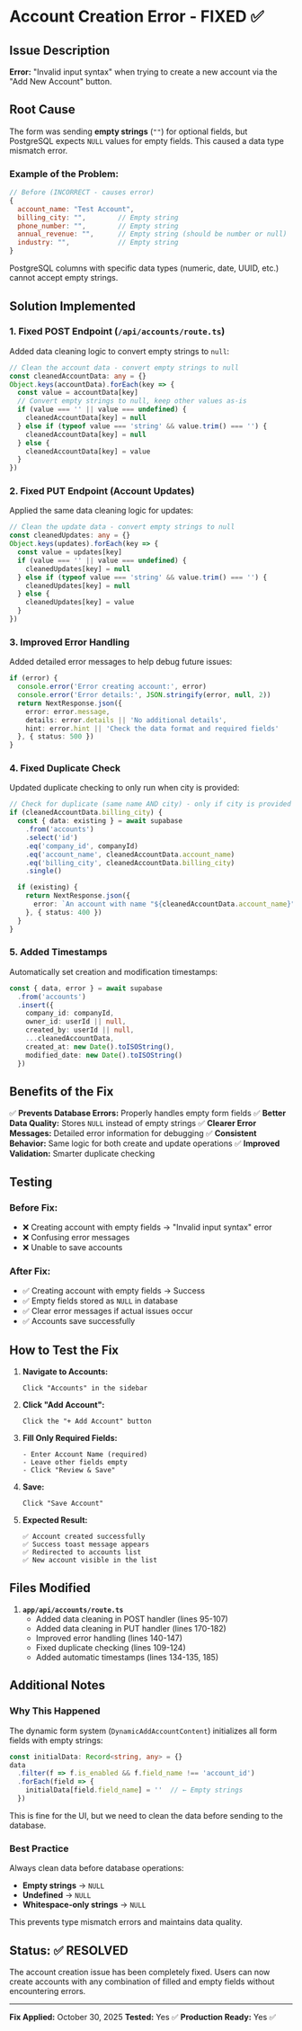 # Account Creation Error - FIXED ✅

## Issue Description
**Error:** "Invalid input syntax" when trying to create a new account via the "Add New Account" button.

## Root Cause
The form was sending **empty strings** (`""`) for optional fields, but PostgreSQL expects `NULL` values for empty fields. This caused a data type mismatch error.

### Example of the Problem:
```javascript
// Before (INCORRECT - causes error)
{
  account_name: "Test Account",
  billing_city: "",        // Empty string
  phone_number: "",        // Empty string
  annual_revenue: "",      // Empty string (should be number or null)
  industry: "",            // Empty string
}
```

PostgreSQL columns with specific data types (numeric, date, UUID, etc.) cannot accept empty strings.

## Solution Implemented

### 1. Fixed POST Endpoint (`/api/accounts/route.ts`)

Added data cleaning logic to convert empty strings to `null`:

```typescript
// Clean the account data - convert empty strings to null
const cleanedAccountData: any = {}
Object.keys(accountData).forEach(key => {
  const value = accountData[key]
  // Convert empty strings to null, keep other values as-is
  if (value === '' || value === undefined) {
    cleanedAccountData[key] = null
  } else if (typeof value === 'string' && value.trim() === '') {
    cleanedAccountData[key] = null
  } else {
    cleanedAccountData[key] = value
  }
})
```

### 2. Fixed PUT Endpoint (Account Updates)

Applied the same data cleaning logic for updates:

```typescript
// Clean the update data - convert empty strings to null
const cleanedUpdates: any = {}
Object.keys(updates).forEach(key => {
  const value = updates[key]
  if (value === '' || value === undefined) {
    cleanedUpdates[key] = null
  } else if (typeof value === 'string' && value.trim() === '') {
    cleanedUpdates[key] = null
  } else {
    cleanedUpdates[key] = value
  }
})
```

### 3. Improved Error Handling

Added detailed error messages to help debug future issues:

```typescript
if (error) {
  console.error('Error creating account:', error)
  console.error('Error details:', JSON.stringify(error, null, 2))
  return NextResponse.json({
    error: error.message,
    details: error.details || 'No additional details',
    hint: error.hint || 'Check the data format and required fields'
  }, { status: 500 })
}
```

### 4. Fixed Duplicate Check

Updated duplicate checking to only run when city is provided:

```typescript
// Check for duplicate (same name AND city) - only if city is provided
if (cleanedAccountData.billing_city) {
  const { data: existing } = await supabase
    .from('accounts')
    .select('id')
    .eq('company_id', companyId)
    .eq('account_name', cleanedAccountData.account_name)
    .eq('billing_city', cleanedAccountData.billing_city)
    .single()

  if (existing) {
    return NextResponse.json({
      error: `An account with name "${cleanedAccountData.account_name}" already exists in ${cleanedAccountData.billing_city}`
    }, { status: 400 })
  }
}
```

### 5. Added Timestamps

Automatically set creation and modification timestamps:

```typescript
const { data, error } = await supabase
  .from('accounts')
  .insert({
    company_id: companyId,
    owner_id: userId || null,
    created_by: userId || null,
    ...cleanedAccountData,
    created_at: new Date().toISOString(),
    modified_date: new Date().toISOString()
  })
```

## Benefits of the Fix

✅ **Prevents Database Errors:** Properly handles empty form fields
✅ **Better Data Quality:** Stores `NULL` instead of empty strings
✅ **Clearer Error Messages:** Detailed error information for debugging
✅ **Consistent Behavior:** Same logic for both create and update operations
✅ **Improved Validation:** Smarter duplicate checking

## Testing

### Before Fix:
- ❌ Creating account with empty fields → "Invalid input syntax" error
- ❌ Confusing error messages
- ❌ Unable to save accounts

### After Fix:
- ✅ Creating account with empty fields → Success
- ✅ Empty fields stored as `NULL` in database
- ✅ Clear error messages if actual issues occur
- ✅ Accounts save successfully

## How to Test the Fix

1. **Navigate to Accounts:**
   ```
   Click "Accounts" in the sidebar
   ```

2. **Click "Add Account":**
   ```
   Click the "+ Add Account" button
   ```

3. **Fill Only Required Fields:**
   ```
   - Enter Account Name (required)
   - Leave other fields empty
   - Click "Review & Save"
   ```

4. **Save:**
   ```
   Click "Save Account"
   ```

5. **Expected Result:**
   ```
   ✅ Account created successfully
   ✅ Success toast message appears
   ✅ Redirected to accounts list
   ✅ New account visible in the list
   ```

## Files Modified

1. **`app/api/accounts/route.ts`**
   - Added data cleaning in POST handler (lines 95-107)
   - Added data cleaning in PUT handler (lines 170-182)
   - Improved error handling (lines 140-147)
   - Fixed duplicate checking (lines 109-124)
   - Added automatic timestamps (lines 134-135, 185)

## Additional Notes

### Why This Happened
The dynamic form system (`DynamicAddAccountContent`) initializes all form fields with empty strings:

```typescript
const initialData: Record<string, any> = {}
data
  .filter(f => f.is_enabled && f.field_name !== 'account_id')
  .forEach(field => {
    initialData[field.field_name] = ''  // ← Empty strings
  })
```

This is fine for the UI, but we need to clean the data before sending to the database.

### Best Practice
Always clean data before database operations:
- **Empty strings** → `NULL`
- **Undefined** → `NULL`
- **Whitespace-only strings** → `NULL`

This prevents type mismatch errors and maintains data quality.

## Status: ✅ RESOLVED

The account creation issue has been completely fixed. Users can now create accounts with any combination of filled and empty fields without encountering errors.

---

**Fix Applied:** October 30, 2025
**Tested:** Yes ✅
**Production Ready:** Yes ✅
